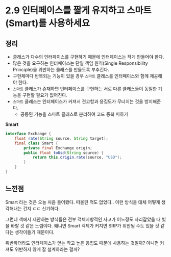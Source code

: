 # 2.9 인터페이스를 짧게 유지하고 스마트(Smart)를 사용하세요

## 정리

- 클래스가 다수의 인터페이스를 구현하기 때문에 인터페이스는 작게 만들어야 한다.
- 많은 것을 요구하는 인터페이스는 단일 책임 원칙(Single Responsibility Principle)을 위반하는 클래스를 만들도록 부추긴다.
- 구현체마다 반복되는 기능이 있을 경우 `스마트` 클래스를 인터페이스와 함께 제공해야 한다.
- `스마트` 클래스가 존재하면 인터페이스를 구현하는 서로 다른 클래스들이 동일한 기능을 구현할 필요가 없어진다.
- `스마트` 클래스는 인터페이스가 커져서 견고함과 응집도가 무너지는 것을 방지해준다.
    - 공통된 기능을 스마트 클래스로 분리하여 코드 중복 피하기

**Smart** 

```java
interface Exchange {
	float rate(String source, String target);
	final class Smart {
		private final Exchange origin;
		public float toUsd(String source) {
			return this.origin.rate(source, "USD");
		}
	}
}
```

## 느낀점

Smart 라는 것은 오늘 처음 들어봤다. 떠올린 적도 없었다.. 이런 방식을 대체 어떻게 생각해내는 건지 ㄷㄷ 신기하다. 

그런데 책에서 제안하는 방식들은 전부 객체지향적인 사고가 어느정도 자리잡았을 때 빛을 바랄 것 같은 느낌이다. 왜냐면 Smart 객체가 커지면 SRP가 위반될 수도 있을 것 같다는 생각이들기 때문이다. 

위반하더라도 인터페이스가 얻는 작고 높은 응집도 때문에 사용하는 것일까? 아니면 커져도 위반하지 않게 잘 설계하라는 걸까?
